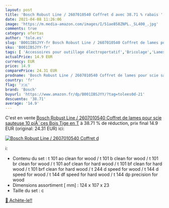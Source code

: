```yaml
---
layout: post
title: 'Bosch Robust Line / 2607010540 Coffret d avec 38.71 % rabais '
date: 2021-04-08 11:26:06
image: 'https://m.media-amazon.com/images/I/51ae858ZNPL._SL400_.jpg'
comments: true
category: ofertas
author: 'tole.es'
slug: 'B001IBSJYY-fr Bosch Robust Line / 2607010540 Coffret de lames pour scie...'
sku: 'B001IBSJYY-fr'
tags: [ 'Accessoires pour outillage électroportatif','Bricolage','Lames de scie sauteuse','Lames pour outils électriques','Outillage à main et électroportatif','bosch', ]
actualPrice: 14.9 EUR
currency: EUR
price: 14.9
comparePrice: 24.31 EUR
prodname: 'Bosch Robust Line / 2607010540 Coffret de lames pour scie sauteuse 10 piÃ¨ces Bois Tige en T'
country: 'fr'
flag: '🇫🇷'
brand: 'Bosch'
buyurl: 'https://www.amazon.fr/dp/B001IBSJYY/?tag=tolees0d-21'
descuento: '38.71'
average: '14.9'
---
```


C'est en vente [Bosch Robust Line / 2607010540 Coffret de lames pour scie sauteuse 10 piÃ¨ces Bois Tige en T](https://www.amazon.fr/dp/B001IBSJYY/?tag=tolees0d-21)  à  38.71 % de réduction, prix final  14.9 EUR (original: 24.31 EUR) ici:

[![Bosch Robust Line / 2607010540 Coffret d](https://m.media-amazon.com/images/I/51ae858ZNPL._SL400_.jpg)](https://www.amazon.fr/dp/B001IBSJYY/?tag=tolees0d-21)

ℹ️:

- Contenu du set : t 101 ao clean for wood / t 101 b clean for wood / t 101 br clean for wood / t 101 aof clean for hard wood / t 101 bf clean for hard wood / t 101 brf clean for hard wood / t 244 d speed for wood / t 144 d speed for wood / t 144 df speed for hard wood / t 144 dp precision for wood
- Dimensions assortiment [ mm] : 124 x 107 x 23
- Taille du set : c

[🛒 Achète-le!!](https://www.amazon.fr/dp/B001IBSJYY/?tag=tolees0d-21)
